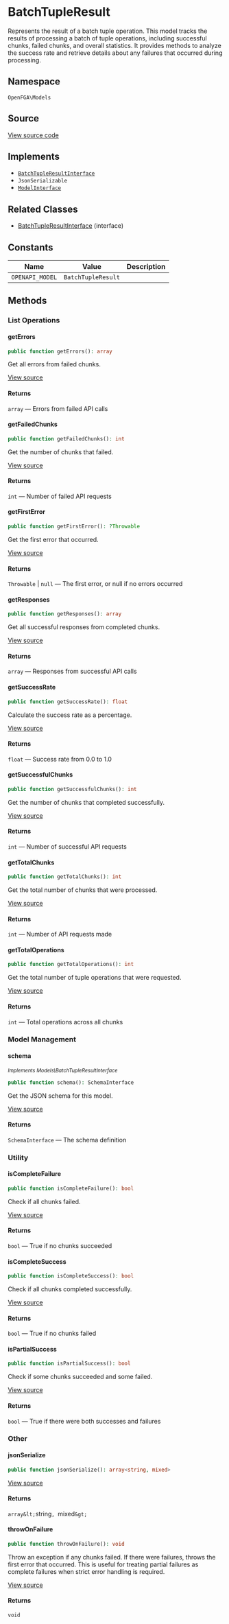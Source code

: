 # BatchTupleResult

Represents the result of a batch tuple operation. This model tracks the results of processing a batch of tuple operations, including successful chunks, failed chunks, and overall statistics. It provides methods to analyze the success rate and retrieve details about any failures that occurred during processing.

## Namespace

`OpenFGA\Models`

## Source

[View source code](https://github.com/evansims/openfga-php/blob/main/src/Models/BatchTupleResult.php)

## Implements

* [`BatchTupleResultInterface`](BatchTupleResultInterface.md)
* `JsonSerializable`
* [`ModelInterface`](ModelInterface.md)

## Related Classes

* [BatchTupleResultInterface](Models/BatchTupleResultInterface.md) (interface)

## Constants

| Name            | Value              | Description |
| --------------- | ------------------ | ----------- |
| `OPENAPI_MODEL` | `BatchTupleResult` |             |

## Methods

### List Operations

#### getErrors

```php
public function getErrors(): array

```

Get all errors from failed chunks.

[View source](https://github.com/evansims/openfga-php/blob/main/src/Models/BatchTupleResult.php#L78)

#### Returns

`array` — Errors from failed API calls

#### getFailedChunks

```php
public function getFailedChunks(): int

```

Get the number of chunks that failed.

[View source](https://github.com/evansims/openfga-php/blob/main/src/Models/BatchTupleResult.php#L87)

#### Returns

`int` — Number of failed API requests

#### getFirstError

```php
public function getFirstError(): ?Throwable

```

Get the first error that occurred.

[View source](https://github.com/evansims/openfga-php/blob/main/src/Models/BatchTupleResult.php#L96)

#### Returns

`Throwable` &#124; `null` — The first error, or null if no errors occurred

#### getResponses

```php
public function getResponses(): array

```

Get all successful responses from completed chunks.

[View source](https://github.com/evansims/openfga-php/blob/main/src/Models/BatchTupleResult.php#L105)

#### Returns

`array` — Responses from successful API calls

#### getSuccessRate

```php
public function getSuccessRate(): float

```

Calculate the success rate as a percentage.

[View source](https://github.com/evansims/openfga-php/blob/main/src/Models/BatchTupleResult.php#L123)

#### Returns

`float` — Success rate from 0.0 to 1.0

#### getSuccessfulChunks

```php
public function getSuccessfulChunks(): int

```

Get the number of chunks that completed successfully.

[View source](https://github.com/evansims/openfga-php/blob/main/src/Models/BatchTupleResult.php#L114)

#### Returns

`int` — Number of successful API requests

#### getTotalChunks

```php
public function getTotalChunks(): int

```

Get the total number of chunks that were processed.

[View source](https://github.com/evansims/openfga-php/blob/main/src/Models/BatchTupleResult.php#L136)

#### Returns

`int` — Number of API requests made

#### getTotalOperations

```php
public function getTotalOperations(): int

```

Get the total number of tuple operations that were requested.

[View source](https://github.com/evansims/openfga-php/blob/main/src/Models/BatchTupleResult.php#L145)

#### Returns

`int` — Total operations across all chunks

### Model Management

#### schema

*<small>Implements Models\BatchTupleResultInterface</small>*

```php
public function schema(): SchemaInterface

```

Get the JSON schema for this model.

[View source](https://github.com/evansims/openfga-php/blob/main/src/Models/BatchTupleResultInterface.php#L25)

#### Returns

`SchemaInterface` — The schema definition

### Utility

#### isCompleteFailure

```php
public function isCompleteFailure(): bool

```

Check if all chunks failed.

[View source](https://github.com/evansims/openfga-php/blob/main/src/Models/BatchTupleResult.php#L154)

#### Returns

`bool` — True if no chunks succeeded

#### isCompleteSuccess

```php
public function isCompleteSuccess(): bool

```

Check if all chunks completed successfully.

[View source](https://github.com/evansims/openfga-php/blob/main/src/Models/BatchTupleResult.php#L163)

#### Returns

`bool` — True if no chunks failed

#### isPartialSuccess

```php
public function isPartialSuccess(): bool

```

Check if some chunks succeeded and some failed.

[View source](https://github.com/evansims/openfga-php/blob/main/src/Models/BatchTupleResult.php#L172)

#### Returns

`bool` — True if there were both successes and failures

### Other

#### jsonSerialize

```php
public function jsonSerialize(): array<string, mixed>

```

[View source](https://github.com/evansims/openfga-php/blob/main/src/Models/BatchTupleResult.php#L183)

#### Returns

`array&lt;`string`, `mixed`&gt;`

#### throwOnFailure

```php
public function throwOnFailure(): void

```

Throw an exception if any chunks failed. If there were failures, throws the first error that occurred. This is useful for treating partial failures as complete failures when strict error handling is required.

[View source](https://github.com/evansims/openfga-php/blob/main/src/Models/BatchTupleResult.php#L201)

#### Returns

`void`
